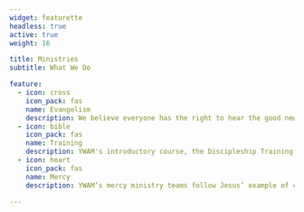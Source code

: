 ```yaml
---
widget: featurette
headless: true
active: true
weight: 16

title: Ministries
subtitle: What We Do

feature:
  - icon: cross
    icon_pack: fas
    name: Evangelism
    description: We believe everyone has the right to hear the good news about Jesus and our prayer is to see fellowships of believers worshipping and following Jesus in every nation, tribe and tongue.<br /><br />Over 99% of the people in Tohoku do not know Jesus. We seek the creativity of the Holy Spirit in order to share the gospel – especially by simply sharing our lives with people.
  - icon: bible
    icon_pack: fas
    name: Training
    description: YWAM's introductory course, the Discipleship Training School (YWAM DTS), is offered in many nations and languages. It’s an intensive six months of growing more like Jesus and serving Him in the world.<br /><br />We desire to train and equip the Japanese to reach their own people and to go into all the nations! We would love to have a bilingual DTS ran in Sendai, as well as other training and equipping programmes.
  - icon: heart
    icon_pack: fas
    name: Mercy
    description: YWAM’s mercy ministry teams follow Jesus’ example of compassion to those in need. We operate relief and development programs in over 100 countries, working among people living in desperate circumstances.<br /><br />Although Japan is a wealthy nation, there are many areas of need in society such as depression, loneliness, suicide and homelessness. We want to play a part in bringing hope and joy to the Japanese!

---
```

